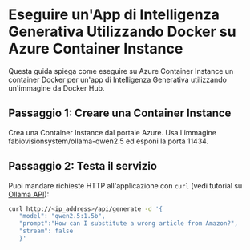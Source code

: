 # Eseguire un'App di Intelligenza Generativa Utilizzando Docker su Azure Container Instance

Questa guida spiega come eseguire su Azure Container Instance un container Docker per un'app di Intelligenza Generativa utilizzando un'immagine da Docker Hub.

## Passaggio 1: Creare una Container Instance

Crea una Container Instance dal portale Azure.
Usa l'immagine fabiovisionsystem/ollama-qwen2.5 ed esponi la porta 11434.

## Passaggio 2: Testa il servizio

Puoi mandare richieste HTTP all'applicazione con `curl` (vedi tutorial su [Ollama API](../00_ollama-api/README.md)):

```bash
curl http://<ip_address>/api/generate -d '{
   "model": "qwen2.5:1.5b",
   "prompt":"How can I substitute a wrong article from Amazon?",
   "stream": false
   }'
```
